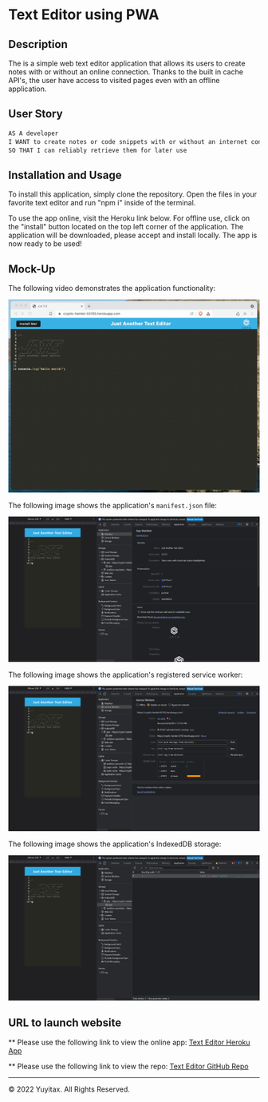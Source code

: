 # Text Editor using PWA

## Description

The is a simple web text editor application that allows its users to create notes with or without an online connection. Thanks to the built in cache API's, the user have access to visited pages even with an offline application.


## User Story

```md
AS A developer
I WANT to create notes or code snippets with or without an internet connection
SO THAT I can reliably retrieve them for later use
```

## Installation and Usage

To install this application, simply clone the repository. Open the files in your favorite text editor and run "npm i" inside of the terminal. 

To use the app online, visit the Heroku link below. For offline use, click on the "install" button located on the top left corner of the application. The application will be downloaded, please accept and install locally. The app is now ready to be used! 

## Mock-Up

The following video demonstrates the application functionality:

![Demonstration of the finished Module 19 Challenge being used in the browser and then installed.](./Assets/00-demo.gif)

The following image shows the application's `manifest.json` file:

![Demonstration of the finished Module 19 Challenge with a manifest file in the browser.](./Assets/01-manifest.png)

The following image shows the application's registered service worker:

![Demonstration of the finished Module 19 Challenge with a registered service worker in the browser.](./Assets/02-service-worker.png)

The following image shows the application's IndexedDB storage:

![Demonstration of the finished Module 19 Challenge with a IndexedDB storage named 'jate' in the browser.](./Assets/03-idb-storage.png)


## URL to launch website

** Please use the following link to view the online app: [Text Editor Heroku App](https://text-editor-yuyitax.herokuapp.com/)

** Please use the following link to view the repo: [Text Editor GitHub Repo](https://github.com/Yuyitax/Text-Editor)


- - -
© 2022 Yuyitax. All Rights Reserved.

